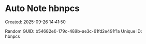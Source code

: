 ﻿# Auto Note hbnpcs
Created: 2025-09-26 14:41:50

Random GUID: b54682e0-179c-489b-ae3c-61fd2e491f1a
Unique ID: hbnpcs
